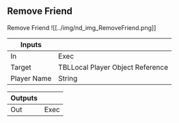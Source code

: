 ## Remove Friend
Remove Friend
![[../img/nd_img_RemoveFriend.png]]

|Inputs||
|--|--|
| In | Exec |
| Target | TBLLocal Player Object Reference |
| Player Name | String |

|Outputs||
|--|--|
| Out | Exec |
